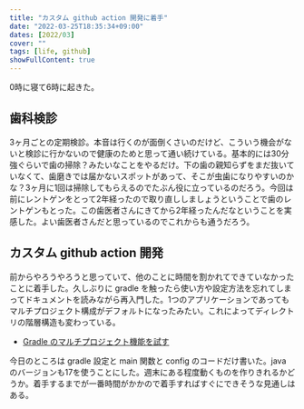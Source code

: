 ```yaml
---
title: "カスタム github action 開発に着手"
date: "2022-03-25T18:35:34+09:00"
dates: [2022/03]
cover: ""
tags: [life, github]
showFullContent: true
---
```


0時に寝て6時に起きた。

## 歯科検診

3ヶ月ごとの定期検診。本音は行くのが面倒くさいのだけど、こういう機会がないと検診に行かないので健康のためと思って通い続けている。基本的には30分強ぐらいで歯の掃除？みたいなことをやるだけ。下の歯の親知らずをまだ抜いていなくて、歯磨きでは届かないスポットがあって、そこが虫歯になりやすいのかな？3ヶ月に1回は掃除してもらえるのでたぶん役に立っているのだろう。今回は前にレントゲンをとって2年経ったので取り直ししましょうということで歯のレントゲンもとった。この歯医者さんにきてから2年経ったんだなということを実感した。よい歯医者さんだと思っているのでこれからも通うだろう。

## カスタム github action 開発

前からやろうやろうと思っていて、他のことに時間を割かれてできていなかったことに着手した。久しぶりに gradle を触ったら使い方や設定方法を忘れてしまってドキュメントを読みながら再入門した。1つのアプリケーションであってもマルチプロジェクト構成がデフォルトになったみたい。これによってディレクトリの階層構造も変わっている。

* [Gradle のマルチプロジェクト機能を試す](https://kazamori.jp/blogs/2020/06/30/gradle-multi-project/)

今日のところは gradle 設定と main 関数と config のコードだけ書いた。java のバージョンも17を使うことにした。週末にある程度動くものを作りきれるかどうか。着手するまでが一番時間がかかので着手すればすぐにできそうな見通しはある。
